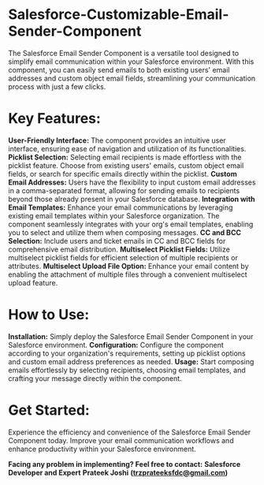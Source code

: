 
# Salesforce-Customizable-Email-Sender-Component

The Salesforce Email Sender Component is a versatile tool designed to simplify email communication within your Salesforce environment. With this component, you can easily send emails to both existing users' email addresses and custom object email fields, streamlining your communication process with just a few clicks.

# Key Features:
**User-Friendly Interface:** The component provides an intuitive user interface, ensuring ease of navigation and utilization of its functionalities.
**Picklist Selection:** Selecting email recipients is made effortless with the picklist feature. Choose from existing users' emails, custom object email fields, or search for specific emails directly within the picklist.
**Custom Email Addresses:** Users have the flexibility to input custom email addresses in a comma-separated format, allowing for sending emails to recipients beyond those already present in your Salesforce database.
**Integration with Email Templates:** Enhance your email communications by leveraging existing email templates within your Salesforce organization. The component seamlessly integrates with your org's email templates, enabling you to select and utilize them when composing messages.
**CC and BCC Selection:** Include users and ticket emails in CC and BCC fields for comprehensive email distribution.
**Multiselect Picklist Fields:** Utilize multiselect picklist fields for efficient selection of multiple recipients or attributes.
**Multiselect Upload File Option:** Enhance your email content by enabling the attachment of multiple files through a convenient multiselect upload feature.


# How to Use:
**Installation:** Simply deploy the Salesforce Email Sender Component in your Salesforce environment.
**Configuration:** Configure the component according to your organization's requirements, setting up picklist options and custom email address preferences as needed.
**Usage:** Start composing emails effortlessly by selecting recipients, choosing email templates, and crafting your message directly within the component.

# Get Started:
Experience the efficiency and convenience of the Salesforce Email Sender Component today. Improve your email communication workflows and enhance productivity within your Salesforce environment.

**Facing any problem in implementing? Feel free to contact:**
**Salesforce Developer and Expert**
**Prateek Joshi**
**(trzprateeksfdc@gmail.com)**
